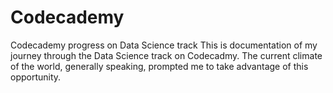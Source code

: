 # Codecademy
Codecademy progress on Data Science track
This is documentation of my journey through the Data Science track on Codecadmy. 
The current climate of the world, generally speaking, prompted me to take advantage of this opportunity. 
